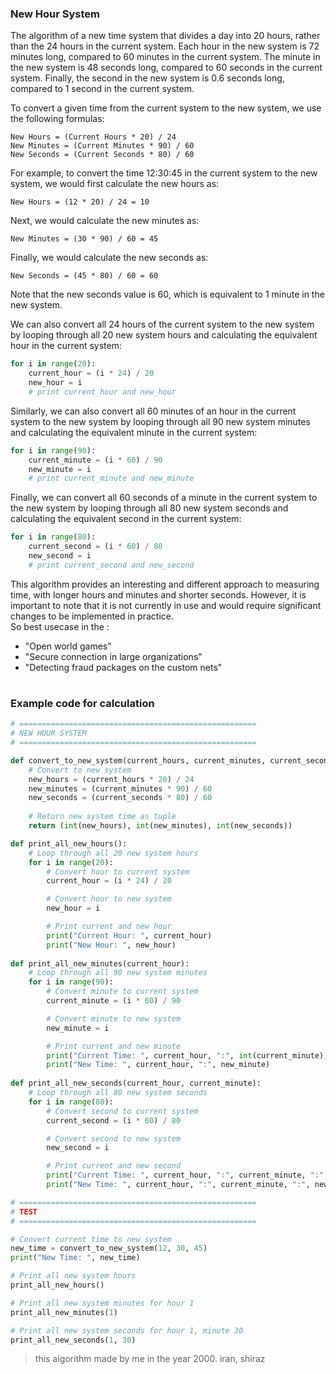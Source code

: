 ### New Hour System
The algorithm of a new time system that divides a day into 20 hours, rather than the 24 hours in the current system. Each hour in the new system is 72 minutes long, compared to 60 minutes in the current system. The minute in the new system is 48 seconds long, compared to 60 seconds in the current system. Finally, the second in the new system is 0.6 seconds long, compared to 1 second in the current system.

To convert a given time from the current system to the new system, we use the following formulas:

```
New Hours = (Current Hours * 20) / 24
New Minutes = (Current Minutes * 90) / 60
New Seconds = (Current Seconds * 80) / 60
```

For example, to convert the time 12:30:45 in the current system to the new system, we would first calculate the new hours as:

`New Hours = (12 * 20) / 24 = 10`

Next, we would calculate the new minutes as:

`New Minutes = (30 * 90) / 60 = 45`

Finally, we would calculate the new seconds as:

`New Seconds = (45 * 80) / 60 = 60`

Note that the new seconds value is 60, which is equivalent to 1 minute in the new system.

We can also convert all 24 hours of the current system to the new system by looping through all 20 new system hours and calculating the equivalent hour in the current system:

```py
for i in range(20):
    current_hour = (i * 24) / 20
    new_hour = i
    # print current_hour and new_hour
```

Similarly, we can also convert all 60 minutes of an hour in the current system to the new system by looping through all 90 new system minutes and calculating the equivalent minute in the current system:

```py
for i in range(90):
    current_minute = (i * 60) / 90
    new_minute = i
    # print current_minute and new_minute
```

Finally, we can convert all 60 seconds of a minute in the current system to the new system by looping through all 80 new system seconds and calculating the equivalent second in the current system:

```py
for i in range(80):
    current_second = (i * 60) / 80
    new_second = i
    # print current_second and new_second
```

This algorithm provides an interesting and different approach to measuring time, with longer hours and minutes and shorter seconds. However, it is important to note that it is not currently in use and would require significant changes to be implemented in practice.\
So best usecase in the :
- "Open world games"
- "Secure connection in large organizations"
- "Detecting fraud packages on the custom nets"

#

### Example code for calculation
```py
# =====================================================
# NEW HOUR SYSTEM
# =====================================================

def convert_to_new_system(current_hours, current_minutes, current_seconds):
    # Convert to new system
    new_hours = (current_hours * 20) / 24
    new_minutes = (current_minutes * 90) / 60
    new_seconds = (current_seconds * 80) / 60
    
    # Return new system time as tuple
    return (int(new_hours), int(new_minutes), int(new_seconds))

def print_all_new_hours():
    # Loop through all 20 new system hours
    for i in range(20):
        # Convert hour to current system
        current_hour = (i * 24) / 20

        # Convert hour to new system
        new_hour = i

        # Print current and new hour
        print("Current Hour: ", current_hour)
        print("New Hour: ", new_hour)
        
def print_all_new_minutes(current_hour):
    # Loop through all 90 new system minutes
    for i in range(90):
        # Convert minute to current system
        current_minute = (i * 60) / 90

        # Convert minute to new system
        new_minute = i

        # Print current and new minute
        print("Current Time: ", current_hour, ":", int(current_minute))
        print("New Time: ", current_hour, ":", new_minute)
        
def print_all_new_seconds(current_hour, current_minute):
    # Loop through all 80 new system seconds
    for i in range(80):
        # Convert second to current system
        current_second = (i * 60) / 80

        # Convert second to new system
        new_second = i

        # Print current and new second
        print("Current Time: ", current_hour, ":", current_minute, ":", int(current_second))
        print("New Time: ", current_hour, ":", current_minute, ":", new_second)

# =====================================================
# TEST
# =====================================================

# Convert current time to new system
new_time = convert_to_new_system(12, 30, 45)
print("New Time: ", new_time)

# Print all new system hours
print_all_new_hours()

# Print all new system minutes for hour 1
print_all_new_minutes(1)

# Print all new system seconds for hour 1, minute 30
print_all_new_seconds(1, 30)
```

> this algorithm made by me in the year 2000. iran, shiraz
